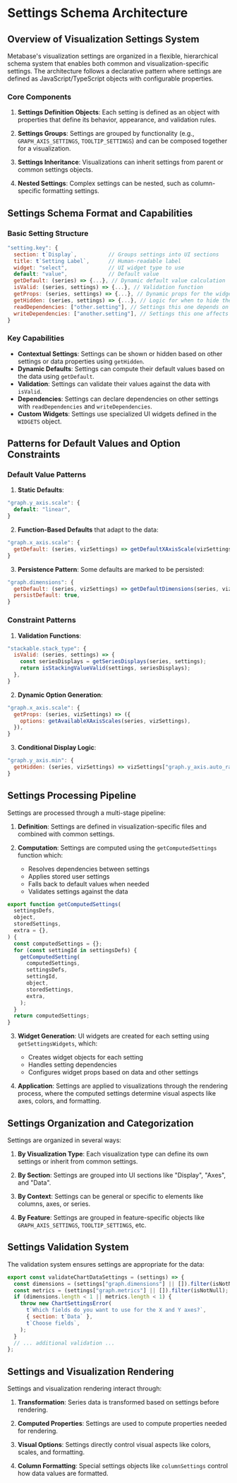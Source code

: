# Settings Schema Architecture

## Overview of Visualization Settings System

Metabase's visualization settings are organized in a flexible, hierarchical schema system that enables both common and visualization-specific settings. The architecture follows a declarative pattern where settings are defined as JavaScript/TypeScript objects with configurable properties.

### Core Components

1. **Settings Definition Objects**: Each setting is defined as an object with properties that define its behavior, appearance, and validation rules.

2. **Settings Groups**: Settings are grouped by functionality (e.g., `GRAPH_AXIS_SETTINGS`, `TOOLTIP_SETTINGS`) and can be composed together for a visualization.

3. **Settings Inheritance**: Visualizations can inherit settings from parent or common settings objects.

4. **Nested Settings**: Complex settings can be nested, such as column-specific formatting settings.

## Settings Schema Format and Capabilities

### Basic Setting Structure

```javascript
"setting.key": {
  section: t`Display`,          // Groups settings into UI sections
  title: t`Setting Label`,      // Human-readable label
  widget: "select",             // UI widget type to use
  default: "value",             // Default value
  getDefault: (series) => {...}, // Dynamic default value calculation
  isValid: (series, settings) => {...}, // Validation function
  getProps: (series, settings) => {...}, // Dynamic props for the widget
  getHidden: (series, settings) => {...}, // Logic for when to hide the setting
  readDependencies: ["other.setting"], // Settings this one depends on
  writeDependencies: ["another.setting"], // Settings this one affects
}
```

### Key Capabilities

- **Contextual Settings**: Settings can be shown or hidden based on other settings or data properties using `getHidden`.
- **Dynamic Defaults**: Settings can compute their default values based on the data using `getDefault`.
- **Validation**: Settings can validate their values against the data with `isValid`.
- **Dependencies**: Settings can declare dependencies on other settings with `readDependencies` and `writeDependencies`.
- **Custom Widgets**: Settings use specialized UI widgets defined in the `WIDGETS` object.

## Patterns for Default Values and Option Constraints

### Default Value Patterns

1. **Static Defaults**:
```javascript
"graph.y_axis.scale": {
  default: "linear",
}
```

2. **Function-Based Defaults** that adapt to the data:
```javascript
"graph.x_axis.scale": {
  getDefault: (series, vizSettings) => getDefaultXAxisScale(vizSettings),
}
```

3. **Persistence Pattern**: Some defaults are marked to be persisted:
```javascript
"graph.dimensions": {
  getDefault: (series, vizSettings) => getDefaultDimensions(series, vizSettings),
  persistDefault: true,
}
```

### Constraint Patterns

1. **Validation Functions**:
```javascript
"stackable.stack_type": {
  isValid: (series, settings) => {
    const seriesDisplays = getSeriesDisplays(series, settings);
    return isStackingValueValid(settings, seriesDisplays);
  },
}
```

2. **Dynamic Option Generation**:
```javascript
"graph.x_axis.scale": {
  getProps: (series, vizSettings) => ({
    options: getAvailableXAxisScales(series, vizSettings),
  }),
}
```

3. **Conditional Display Logic**:
```javascript
"graph.y_axis.min": {
  getHidden: (series, vizSettings) => vizSettings["graph.y_axis.auto_range"] !== false,
}
```

## Settings Processing Pipeline

Settings are processed through a multi-stage pipeline:

1. **Definition**: Settings are defined in visualization-specific files and combined with common settings.

2. **Computation**: Settings are computed using the `getComputedSettings` function which:
   - Resolves dependencies between settings
   - Applies stored user settings
   - Falls back to default values when needed
   - Validates settings against the data

```javascript
export function getComputedSettings(
  settingsDefs,
  object,
  storedSettings,
  extra = {},
) {
  const computedSettings = {};
  for (const settingId in settingsDefs) {
    getComputedSetting(
      computedSettings,
      settingsDefs,
      settingId,
      object,
      storedSettings,
      extra,
    );
  }
  return computedSettings;
}
```

3. **Widget Generation**: UI widgets are created for each setting using `getSettingsWidgets`, which:
   - Creates widget objects for each setting
   - Handles setting dependencies
   - Configures widget props based on data and other settings

4. **Application**: Settings are applied to visualizations through the rendering process, where the computed settings determine visual aspects like axes, colors, and formatting.

## Settings Organization and Categorization

Settings are organized in several ways:

1. **By Visualization Type**: Each visualization type can define its own settings or inherit from common settings.

2. **By Section**: Settings are grouped into UI sections like "Display", "Axes", and "Data".

3. **By Context**: Settings can be general or specific to elements like columns, axes, or series.

4. **By Feature**: Settings are grouped in feature-specific objects like `GRAPH_AXIS_SETTINGS`, `TOOLTIP_SETTINGS`, etc.

## Settings Validation System

The validation system ensures settings are appropriate for the data:

```javascript
export const validateChartDataSettings = (settings) => {
  const dimensions = (settings["graph.dimensions"] || []).filter(isNotNull);
  const metrics = (settings["graph.metrics"] || []).filter(isNotNull);
  if (dimensions.length < 1 || metrics.length < 1) {
    throw new ChartSettingsError(
      t`Which fields do you want to use for the X and Y axes?`,
      { section: t`Data` },
      t`Choose fields`,
    );
  }
  // ... additional validation ...
};
```

## Settings and Visualization Rendering

Settings and visualization rendering interact through:

1. **Transformation**: Series data is transformed based on settings before rendering.

2. **Computed Properties**: Settings are used to compute properties needed for rendering.

3. **Visual Options**: Settings directly control visual aspects like colors, scales, and formatting.

4. **Column Formatting**: Special settings objects like `columnSettings` control how data values are formatted.
